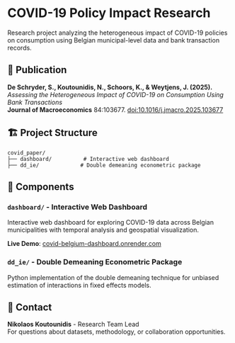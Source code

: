 # COVID-19 Policy Impact Research

Research project analyzing the heterogeneous impact of COVID-19 policies on consumption using Belgian municipal-level data and bank transaction records.

## 📄 Publication

**De Schryder, S., Koutounidis, N., Schoors, K., & Weytjens, J. (2025).**  
*Assessing the Heterogeneous Impact of COVID-19 on Consumption Using Bank Transactions*  
**Journal of Macroeconomics** 84:103677. [doi:10.1016/j.jmacro.2025.103677](https://doi.org/10.1016/j.jmacro.2025.103677)

## 🏗️ Project Structure

```
covid_paper/
├── dashboard/          # Interactive web dashboard
├── dd_ie/             # Double demeaning econometric package
```

## 📁 Components

### `dashboard/` - Interactive Web Dashboard
Interactive web dashboard for exploring COVID-19 data across Belgian municipalities with temporal analysis and geospatial visualization.

**Live Demo**: [covid-belgium-dashboard.onrender.com](https://covid-belgium-dashboard.onrender.com)

### `dd_ie/` - Double Demeaning Econometric Package  
Python implementation of the double demeaning technique for unbiased estimation of interactions in fixed effects models.

## 🤝 Contact

**Nikolaos Koutounidis** - Research Team Lead  
For questions about datasets, methodology, or collaboration opportunities.
